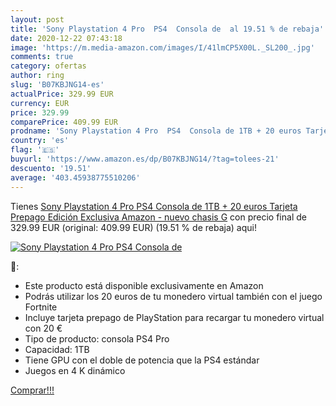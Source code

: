 ```yaml
---
layout: post
title: 'Sony Playstation 4 Pro  PS4  Consola de  al 19.51 % de rebaja'
date: 2020-12-22 07:43:18
image: 'https://m.media-amazon.com/images/I/41lmCP5X00L._SL200_.jpg'
comments: true
category: ofertas
author: ring
slug: 'B07KBJNG14-es'
actualPrice: 329.99 EUR
currency: EUR
price: 329.99
comparePrice: 409.99 EUR
prodname: 'Sony Playstation 4 Pro  PS4  Consola de 1TB + 20 euros Tarjeta Prepago  Edición Exclusiva Amazon  - nuevo chasis G'
country: 'es'
flag: '🇪🇸'
buyurl: 'https://www.amazon.es/dp/B07KBJNG14/?tag=tolees-21'
descuento: '19.51'
average: '403.45938775510206'
---
```


Tienes [Sony Playstation 4 Pro  PS4  Consola de 1TB + 20 euros Tarjeta Prepago  Edición Exclusiva Amazon  - nuevo chasis G](https://www.amazon.es/dp/B07KBJNG14/?tag=tolees-21) con precio final de  329.99 EUR (original: 409.99 EUR) (19.51 %  de rebaja) aqui!

[![Sony Playstation 4 Pro  PS4  Consola de ](https://m.media-amazon.com/images/I/41lmCP5X00L._SL200_.jpg)](https://www.amazon.es/dp/B07KBJNG14/?tag=tolees-21)

🔎:

- Este producto está disponible exclusivamente en Amazon
- Podrás utilizar los 20 euros de tu monedero virtual también con el juego Fortnite
- Incluye tarjeta prepago de PlayStation para recargar tu monedero virtual con 20 €
- Tipo de producto: consola PS4 Pro
- Capacidad: 1TB
- Tiene GPU con el doble de potencia que la PS4 estándar
- Juegos en 4 K dinámico

[Comprar!!!](https://www.amazon.es/dp/B07KBJNG14/?tag=tolees-21)
